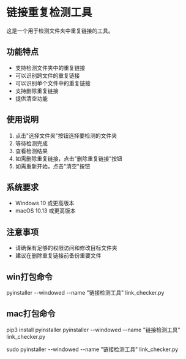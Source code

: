 # 链接重复检测工具

这是一个用于检测文件夹中重复链接的工具。

## 功能特点

- 支持检测文件夹中的重复链接
- 可以识别跨文件的重复链接
- 可以识别单个文件中的重复链接
- 支持删除重复链接
- 提供清空功能

## 使用说明

1. 点击"选择文件夹"按钮选择要检测的文件夹
2. 等待检测完成
3. 查看检测结果
4. 如需删除重复链接，点击"删除重复链接"按钮
5. 如需重新开始，点击"清空"按钮

## 系统要求

- Windows 10 或更高版本
- macOS 10.13 或更高版本

## 注意事项

- 请确保有足够的权限访问和修改目标文件夹
- 建议在删除重复链接前备份重要文件 

## win打包命令
pyinstaller --windowed --name "链接检测工具" link_checker.py

## mac打包命令
pip3 install pyinstaller
pyinstaller --windowed --name "链接检测工具" link_checker.py

sudo pyinstaller --windowed --name "链接检测工具" link_checker.py
